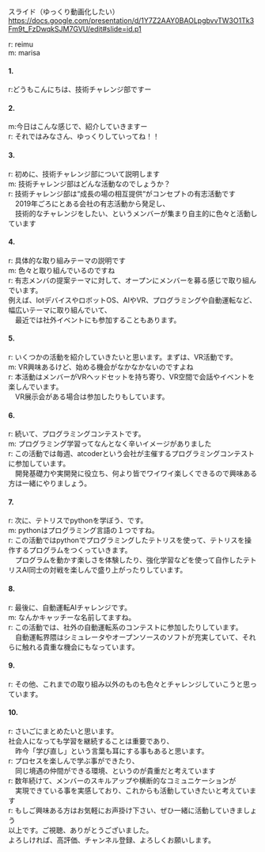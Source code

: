 スライド（ゆっくり動画化したい）  
https://docs.google.com/presentation/d/1Y7Z2AAY0BAOLpgbvvTW3O1Tk3Fm9t_FzDwqkSJM7GVU/edit#slide=id.p1


r: reimu  
m: marisa  

#### 1.  
r:どうもこんにちは、技術チャレンジ部ですー  

#### 2.  
m:今日はこんな感じで、紹介していきますー  
r: それではみなさん、ゆっくりしていってね！！  

#### 3.  
r: 初めに、技術チャレンジ部について説明します  
m: 技術チャレンジ部はどんな活動なのでしょうか？  
r: 技術チャレンジ部は“成長の場の相互提供“がコンセプトの有志活動です  
　2019年ごろにとある会社の有志活動から発足し、  
　技術的なチャレンジをしたい、というメンバーが集まり自主的に色々と活動しています　  

#### 4.  
r: 具体的な取り組みテーマの説明です  
m: 色々と取り組んでいるのですね  
r: 有志メンバの提案テーマに対して、オープンにメンバーを募る感じで取り組んでいます。  
    例えば、IotデバイスやロボットOS、AIやVR、プログラミングや自動運転など、幅広いテーマに取り組んでいて、  
　最近では社外イベントにも参加することもあります。  

#### 5.  
r: いくつかの活動を紹介していきたいと思います。まずは、VR活動です。  
m: VR興味あるけど、始める機会がなかなかないのですよね  
r:  本活動はメンバーがVRヘッドセットを持ち寄り、VR空間で会話やイベントを楽しんでいます。  
　VR展示会がある場合は参加したりもしています。  

#### 6.  
r: 続いて、プログラミングコンテストです。  
m: プログラミング学習ってなんとなく辛いイメージがありました  
r: この活動では毎週、atcoderという会社が主催するプログラミングコンテストに参加しています。  
　開発基礎力や実開発に役立ち、何より皆でワイワイ楽しくできるので興味ある方は一緒にやりましょう。  

#### 7.  
r: 次に、テトリスでpythonを学ぼう、です。  
m: pythonはプログラミング言語の１つですね。  
r: この活動ではpythonでプログラミングしたテトリスを使って、テトリスを操作するプログラムをつくっていきます。  
　プログラムを動かす楽しさを体験したり、強化学習などを使って自作したテトリスAI同士の対戦を楽しんで盛り上がったりしています。  

#### 8.  
r: 最後に、自動運転AIチャレンジです。  
m: なんかキャッチーな名前してますね。  
r: この活動では、社外の自動運転系のコンテストに参加したりしています。  
　自動運転界隈はシミュレータやオープンソースのソフトが充実していて、それらに触れる貴重な機会にもなっています。  

#### 9.  
r: その他、これまでの取り組み以外のものも色々とチャレンジしていこうと思っています。  

#### 10.  
r: さいごにまとめたいと思います。  
    社会人になっても学習を継続することは重要であり、  
　昨今「学び直し」という言葉も耳にする事もあると思います。  
r: プロセスを楽しんで学ぶ事ができたり、  
　同じ境遇の仲間ができる環境、というのが貴重だと考えています  
r: 数年続けて、メンバーのスキルアップや横断的なコミュニケーションが  
　実現できている事を実感しており、これからも活動していきたいと考えています  
r: もしご興味ある方はお気軽にお声掛け下さい、ぜひ一緒に活動していきましょう  
以上です。ご視聴、ありがとうございました。  
よろしければ、高評価、チャンネル登録、よろしくお願いします。  
